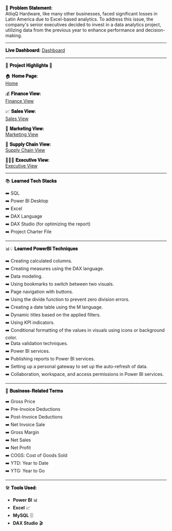 🤔 **𝐏𝐫𝐨𝐛𝐥𝐞𝐦 𝐒𝐭𝐚𝐭𝐞𝐦𝐞𝐧𝐭:**  
AtliqQ Hardware, like many other businesses, faced significant losses in Latin America due to Excel-based analytics. To address this issue, the company's senior executives decided to invest in a data analytics project, utilizing data from the previous year to enhance performance and decision-making.

---

**𝐋𝐢𝐯𝐞 𝐃𝐚𝐬𝐡𝐛𝐨𝐚𝐫𝐝:** [Dashboard](https://app.powerbi.com/view?r=eyJrIjoiMzY3MzQ4MjAtYThhNy00YWQ0LTgxYWYtMDk0NzEwYTcxYjI0IiwidCI6ImM2ZTU0OWIzLTVmNDUtNDAzMi1hYWU5LWQ0MjQ0ZGM1YjJjNCJ9)

---

🌟 **𝐏𝐫𝐨𝐣𝐞𝐜𝐭 𝐇𝐢𝐠𝐡𝐥𝐢𝐠𝐡𝐭𝐬** 🌟

🏠 **𝐇𝐨𝐦𝐞 𝐏𝐚𝐠𝐞:**  
[Home](https://github.com/rohankakade1096/Business-Insights-360/blob/main/Home_01.png)

💰 **𝐅𝐢𝐧𝐚𝐧𝐜𝐞 𝐕𝐢𝐞𝐰:**  
[Finance View](https://github.com/rohankakade1096/Business-Insights-360/blob/main/Finance%20View_02.png)

📈 **𝐒𝐚𝐥𝐞𝐬 𝐕𝐢𝐞𝐰:**  
[Sales View](https://github.com/rohankakade1096/Business-Insights-360/blob/main/Sales%20View_03.png)

📢 **𝐌𝐚𝐫𝐤𝐞𝐭𝐢𝐧𝐠 𝐕𝐢𝐞𝐰:**  
[Marketing View](https://github.com/rohankakade1096/Business-Insights-360/blob/main/Marketing%20View_04.png)

🚚 **𝐒𝐮𝐩𝐩𝐥𝐲 𝐂𝐡𝐚𝐢𝐧 𝐕𝐢𝐞𝐰:**  
[Supply Chain View](https://github.com/rohankakade1096/Business-Insights-360/blob/main/Supply%20Chain%20View_05.png)

👨🏻‍💼 **𝐄𝐱𝐞𝐜𝐮𝐭𝐢𝐯𝐞 𝐕𝐢𝐞𝐰:**  
[Executive View](https://github.com/rohankakade1096/Business-Insights-360/blob/main/Executive%20View_06.png)

---

📚 **𝐋𝐞𝐚𝐫𝐧𝐞𝐝 𝐓𝐞𝐜𝐡 𝐒𝐭𝐚𝐜𝐤𝐬**

➡️ SQL  
➡️ Power BI Desktop  
➡️ Excel  
➡️ DAX Language  
➡️ DAX Studio (for optimizing the report)  
➡️ Project Charter File

---

📊💡 **𝐋𝐞𝐚𝐫𝐧𝐞𝐝 𝐏𝐨𝐰𝐞𝐫𝐁𝐈 𝐓𝐞𝐜𝐡𝐧𝐢𝐪𝐮𝐞𝐬**

➡️ Creating calculated columns.  
➡️ Creating measures using the DAX language.  
➡️ Data modeling.  
➡️ Using bookmarks to switch between two visuals.  
➡️ Page navigation with buttons.  
➡️ Using the divide function to prevent zero division errors.  
➡️ Creating a date table using the M language.  
➡️ Dynamic titles based on the applied filters.  
➡️ Using KPI indicators.  
➡️ Conditional formatting of the values in visuals using icons or background color.  
➡️ Data validation techniques.  
➡️ Power BI services.  
➡️ Publishing reports to Power BI services.  
➡️ Setting up a personal gateway to set up the auto-refresh of data.  
➡️ Collaboration, workspace, and access permissions in Power BI services.

---

💼 **𝐁𝐮𝐬𝐢𝐧𝐞𝐬𝐬-𝐑𝐞𝐥𝐚𝐭𝐞𝐝 𝐓𝐞𝐫𝐦𝐬**

➡️ Gross Price  
➡️ Pre-Invoice Deductions  
➡️ Post-Invoice Deductions  
➡️ Net Invoice Sale  
➡️ Gross Margin  
➡️ Net Sales  
➡️ Net Profit  
➡️ COGS: Cost of Goods Sold  
➡️ YTD: Year to Date  
➡️ YTG: Year to Go

---

🛠️ **𝐓𝐨𝐨𝐥𝐬 𝐔𝐬𝐞𝐝:**

- **Power BI** 📊  
- **Excel** 📈  
- **MySQL** 🗄️  
- **DAX Studio** 🎬
